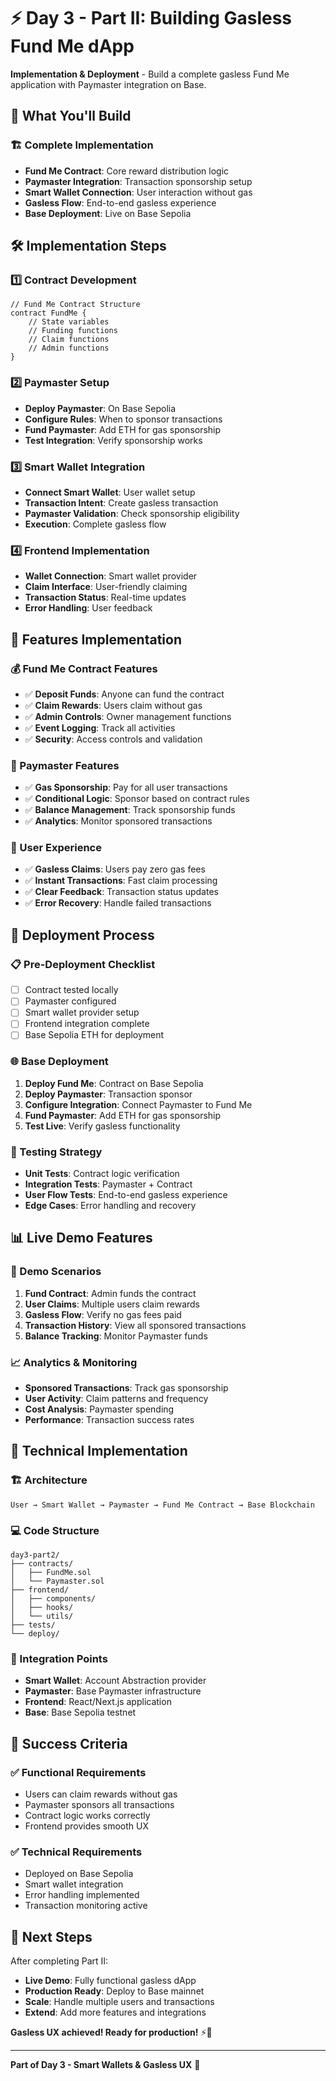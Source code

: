 # ⚡ Day 3 - Part II: Building Gasless Fund Me dApp

**Implementation & Deployment** - Build a complete gasless Fund Me application with Paymaster integration on Base.

## 🎯 What You'll Build

### 🏗️ Complete Implementation
- **Fund Me Contract**: Core reward distribution logic
- **Paymaster Integration**: Transaction sponsorship setup
- **Smart Wallet Connection**: User interaction without gas
- **Gasless Flow**: End-to-end gasless experience
- **Base Deployment**: Live on Base Sepolia

## 🛠️ Implementation Steps

### 1️⃣ Contract Development
```solidity
// Fund Me Contract Structure
contract FundMe {
    // State variables
    // Funding functions
    // Claim functions
    // Admin functions
}
```

### 2️⃣ Paymaster Setup
- **Deploy Paymaster**: On Base Sepolia
- **Configure Rules**: When to sponsor transactions
- **Fund Paymaster**: Add ETH for gas sponsorship
- **Test Integration**: Verify sponsorship works

### 3️⃣ Smart Wallet Integration
- **Connect Smart Wallet**: User wallet setup
- **Transaction Intent**: Create gasless transaction
- **Paymaster Validation**: Check sponsorship eligibility
- **Execution**: Complete gasless flow

### 4️⃣ Frontend Implementation
- **Wallet Connection**: Smart wallet provider
- **Claim Interface**: User-friendly claiming
- **Transaction Status**: Real-time updates
- **Error Handling**: User feedback

## 🎨 Features Implementation

### 💰 Fund Me Contract Features
- ✅ **Deposit Funds**: Anyone can fund the contract
- ✅ **Claim Rewards**: Users claim without gas
- ✅ **Admin Controls**: Owner management functions
- ✅ **Event Logging**: Track all activities
- ✅ **Security**: Access controls and validation

### 💨 Paymaster Features
- ✅ **Gas Sponsorship**: Pay for all user transactions
- ✅ **Conditional Logic**: Sponsor based on contract rules
- ✅ **Balance Management**: Track sponsorship funds
- ✅ **Analytics**: Monitor sponsored transactions

### 🎯 User Experience
- ✅ **Gasless Claims**: Users pay zero gas fees
- ✅ **Instant Transactions**: Fast claim processing
- ✅ **Clear Feedback**: Transaction status updates
- ✅ **Error Recovery**: Handle failed transactions

## 🚀 Deployment Process

### 📋 Pre-Deployment Checklist
- [ ] Contract tested locally
- [ ] Paymaster configured
- [ ] Smart wallet provider setup
- [ ] Frontend integration complete
- [ ] Base Sepolia ETH for deployment

### 🌐 Base Deployment
1. **Deploy Fund Me**: Contract on Base Sepolia
2. **Deploy Paymaster**: Transaction sponsor
3. **Configure Integration**: Connect Paymaster to Fund Me
4. **Fund Paymaster**: Add ETH for gas sponsorship
5. **Test Live**: Verify gasless functionality

### 🧪 Testing Strategy
- **Unit Tests**: Contract logic verification
- **Integration Tests**: Paymaster + Contract
- **User Flow Tests**: End-to-end gasless experience
- **Edge Cases**: Error handling and recovery

## 📊 Live Demo Features

### 🎯 Demo Scenarios
1. **Fund Contract**: Admin funds the contract
2. **User Claims**: Multiple users claim rewards
3. **Gasless Flow**: Verify no gas fees paid
4. **Transaction History**: View all sponsored transactions
5. **Balance Tracking**: Monitor Paymaster funds

### 📈 Analytics & Monitoring
- **Sponsored Transactions**: Track gas sponsorship
- **User Activity**: Claim patterns and frequency
- **Cost Analysis**: Paymaster spending
- **Performance**: Transaction success rates

## 🔧 Technical Implementation

### 🏗️ Architecture
```
User → Smart Wallet → Paymaster → Fund Me Contract → Base Blockchain
```

### 💻 Code Structure
```
day3-part2/
├── contracts/
│   ├── FundMe.sol
│   └── Paymaster.sol
├── frontend/
│   ├── components/
│   ├── hooks/
│   └── utils/
├── tests/
└── deploy/
```

### 🔗 Integration Points
- **Smart Wallet**: Account Abstraction provider
- **Paymaster**: Base Paymaster infrastructure
- **Frontend**: React/Next.js application
- **Base**: Base Sepolia testnet

## 🎉 Success Criteria

### ✅ Functional Requirements
- Users can claim rewards without gas
- Paymaster sponsors all transactions
- Contract logic works correctly
- Frontend provides smooth UX

### ✅ Technical Requirements
- Deployed on Base Sepolia
- Smart wallet integration
- Error handling implemented
- Transaction monitoring active

## 🚀 Next Steps

After completing Part II:
- **Live Demo**: Fully functional gasless dApp
- **Production Ready**: Deploy to Base mainnet
- **Scale**: Handle multiple users and transactions
- **Extend**: Add more features and integrations

**Gasless UX achieved! Ready for production!** ⚡🎉

---

**Part of Day 3 - Smart Wallets & Gasless UX** 🧠